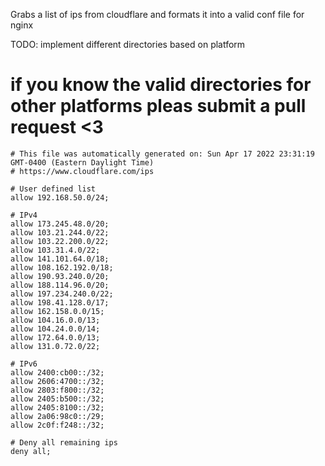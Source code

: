Grabs a list of ips from cloudflare and formats it into a valid conf file for nginx

TODO: implement different directories based on platform
# if you know the valid directories for other platforms pleas submit a pull request <3

```
# This file was automatically generated on: Sun Apr 17 2022 23:31:19 GMT-0400 (Eastern Daylight Time)
# https://www.cloudflare.com/ips

# User defined list
allow 192.168.50.0/24;

# IPv4
allow 173.245.48.0/20;
allow 103.21.244.0/22;
allow 103.22.200.0/22;
allow 103.31.4.0/22;
allow 141.101.64.0/18;
allow 108.162.192.0/18;
allow 190.93.240.0/20;
allow 188.114.96.0/20;
allow 197.234.240.0/22;
allow 198.41.128.0/17;
allow 162.158.0.0/15;
allow 104.16.0.0/13;
allow 104.24.0.0/14;
allow 172.64.0.0/13;
allow 131.0.72.0/22;

# IPv6
allow 2400:cb00::/32;
allow 2606:4700::/32;
allow 2803:f800::/32;
allow 2405:b500::/32;
allow 2405:8100::/32;
allow 2a06:98c0::/29;
allow 2c0f:f248::/32;

# Deny all remaining ips
deny all;
```